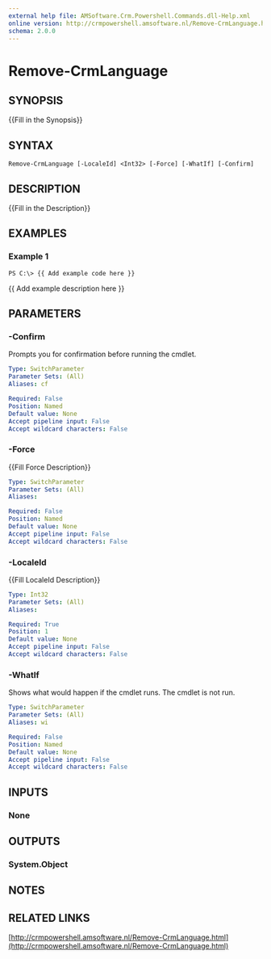 ```yaml
---
external help file: AMSoftware.Crm.Powershell.Commands.dll-Help.xml
online version: http://crmpowershell.amsoftware.nl/Remove-CrmLanguage.html
schema: 2.0.0
---
```


# Remove-CrmLanguage

## SYNOPSIS
{{Fill in the Synopsis}}

## SYNTAX

```
Remove-CrmLanguage [-LocaleId] <Int32> [-Force] [-WhatIf] [-Confirm]
```

## DESCRIPTION
{{Fill in the Description}}

## EXAMPLES

### Example 1
```
PS C:\> {{ Add example code here }}
```

{{ Add example description here }}

## PARAMETERS

### -Confirm
Prompts you for confirmation before running the cmdlet.

```yaml
Type: SwitchParameter
Parameter Sets: (All)
Aliases: cf

Required: False
Position: Named
Default value: None
Accept pipeline input: False
Accept wildcard characters: False
```

### -Force
{{Fill Force Description}}

```yaml
Type: SwitchParameter
Parameter Sets: (All)
Aliases: 

Required: False
Position: Named
Default value: None
Accept pipeline input: False
Accept wildcard characters: False
```

### -LocaleId
{{Fill LocaleId Description}}

```yaml
Type: Int32
Parameter Sets: (All)
Aliases: 

Required: True
Position: 1
Default value: None
Accept pipeline input: False
Accept wildcard characters: False
```

### -WhatIf
Shows what would happen if the cmdlet runs.
The cmdlet is not run.

```yaml
Type: SwitchParameter
Parameter Sets: (All)
Aliases: wi

Required: False
Position: Named
Default value: None
Accept pipeline input: False
Accept wildcard characters: False
```

## INPUTS

### None


## OUTPUTS

### System.Object

## NOTES

## RELATED LINKS

[http://crmpowershell.amsoftware.nl/Remove-CrmLanguage.html](http://crmpowershell.amsoftware.nl/Remove-CrmLanguage.html)

